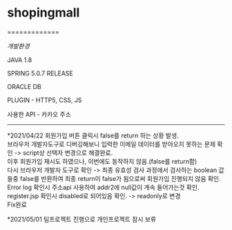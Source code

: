 # shopingmall
=============

*개발환경*

JAVA 1.8 

SPRING 5.0.7 RELEASE

ORACLE DB

PLUGIN - HTTP5, CSS, JS

사용한 API - 카카오 주소

---------------------------------------

*2021/04/22
회원가입 버튼 클릭시 false를 return 하는 상황 발생.   
브라우저 개발자도구로 디버깅해보니 입력한 이메일 데이터를 받아오지 못하는 문제 확인 -> script상 선택자 변경으로 해결완료.   
이후 회원가입 재시도 하였으나, 이번에도 동작하지 않음.(false를 return함)   
다시 브라우저 개발자 도구로 확인 -> 최종 유효성 검사 과정에서 검사하는 boolean 값들중 false를 반환하여 최종 return이 false가 됨으로써 회원가입 진행되지 않음 확인.   
Error log 확인시 주소api 사용하여 addr2에 null값이 계속 들어가는것 확인.   
register.jsp 확인시 disabled로 되어있음 확인. -> readonly로 변경   
Fix완료   

*2021/05/01
팀프로젝트 진행으로 개인프로젝트 잠시 보류
